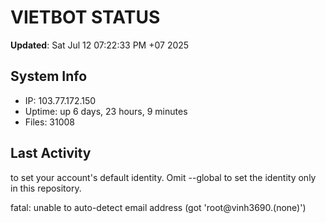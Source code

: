 # VIETBOT STATUS
**Updated**: Sat Jul 12 07:22:33 PM +07 2025

## System Info
- IP: 103.77.172.150
- Uptime: up 6 days, 23 hours, 9 minutes
- Files: 31008

## Last Activity

to set your account's default identity.
Omit --global to set the identity only in this repository.

fatal: unable to auto-detect email address (got 'root@vinh3690.(none)')
